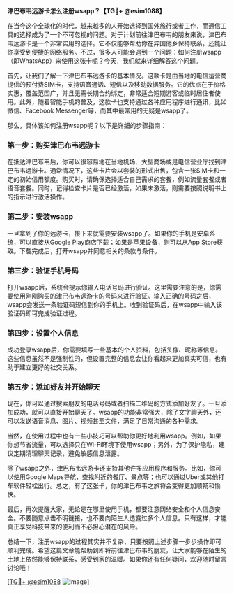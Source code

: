 **津巴布韦远游卡怎么注册wsapp？【TG💪+ @esim1088】**

在当今这个全球化的时代，越来越多的人开始选择到国外旅行或者工作，而通信工具的选择成为了一个不可忽视的问题。对于计划前往津巴布韦的朋友来说，津巴布韦远游卡是一个非常实用的选择。它不仅能够帮助你在异国他乡保持联系，还能让你享受到便捷的网络服务。不过，很多人可能会遇到一个问题：如何注册wsapp（即WhatsApp）来使用这张卡呢？今天，我们就来详细解答这个问题。

首先，让我们了解一下津巴布韦远游卡的基本情况。这款卡是由当地的电信运营商提供的预付费SIM卡，支持语音通话、短信以及移动数据服务。它的优点在于价格实惠，覆盖范围广，并且无需长期合约绑定，非常适合短期游客或临时居住者使用。此外，随着智能手机的普及，这款卡也支持通过各种应用程序进行通讯，比如微信、Facebook Messenger等，而其中最常用的无疑是wsapp了。

那么，具体该如何注册wsapp呢？以下是详细的步骤指南：

### **第一步：购买津巴布韦远游卡**
在抵达津巴布韦后，你可以很容易地在当地机场、大型商场或是电信营业厅找到津巴布韦远游卡。通常情况下，这些卡片会以套装的形式出售，包含一张SIM卡和一定的初始信用额度。购买时，请确保选择适合自己需求的套餐，例如流量套餐或者语音套餐。同时，记得检查卡片是否已经激活，如果未激活，则需要按照说明书上的指示进行激活操作。

### **第二步：安装wsapp**
一旦拿到了你的远游卡，接下来就需要安装wsapp了。如果你的手机是安卓系统，可以直接从Google Play商店下载；如果是苹果设备，则可以从App Store获取。下载完成后，打开wsapp并同意相关的条款与条件。

### **第三步：验证手机号码**
打开wsapp后，系统会提示你输入电话号码进行验证。这里需要注意的是，你需要使用刚刚购买的津巴布韦远游卡的号码来进行验证。输入正确的号码之后，wsapp会发送一条验证码短信到你的手机上。收到验证码后，在wsapp中输入该验证码即可完成验证过程。

### **第四步：设置个人信息**
成功登录wsapp后，你需要填写一些基本的个人资料，包括头像、昵称等信息。这些信息虽然不是强制性的，但设置完整的信息会让你看起来更加真实可信，也有助于建立更好的社交关系。

### **第五步：添加好友并开始聊天**
现在，你可以通过搜索朋友的电话号码或者扫描二维码的方式添加好友了。一旦添加成功，就可以直接开始聊天了。wsapp的功能非常强大，除了文字聊天外，还可以发送语音消息、图片、视频甚至文件，满足了日常沟通的各种需求。

当然，在使用过程中也有一些小技巧可以帮助你更好地利用wsapp。例如，如果你想节省流量，可以选择只在Wi-Fi环境下使用wsapp；另外，为了保护隐私，建议定期清理聊天记录，避免敏感信息泄露。

除了wsapp之外，津巴布韦远游卡还支持其他许多应用程序和服务。比如，你可以使用Google Maps导航，查找附近的餐厅、景点等；也可以通过Uber或其他打车软件轻松出行。总之，有了这张卡，你的津巴布韦之旅将会变得更加顺畅和愉快。

最后，再次提醒大家，无论是在哪里使用手机，都要注意网络安全和个人信息安全。不要随意点击不明链接，也不要向陌生人透露过多个人信息。只有这样，才能真正享受科技带来的便利而不必担心潜在的风险。

总结一下，注册wsapp的过程其实并不复杂，只要按照上述步骤一步步操作即可顺利完成。希望这篇文章能帮助到即将前往津巴布韦的朋友，让大家能够在陌生的土地上依然能够保持联系，感受到家的温暖。如果你还有任何疑问，欢迎随时留言讨论哦！

[[TG💪+ @esim1088](https://t.me/s/esim1088) ![Image](https://i.postimg.cc/4NQfJmqS/Snipaste-2025-05-13-00-14-12.png)]